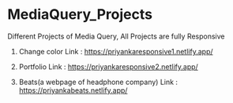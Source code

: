 # MediaQuery_Projects

Different Projects of Media Query,
All Projects are fully Responsive

1. Change color 
Link : https://priyankaresponsive1.netlify.app/

2. Portfolio 
Link : https://priyankaresponsive2.netlify.app/

3. Beats(a webpage of headphone company)
Link : https://priyankabeats.netlify.app/   
   
